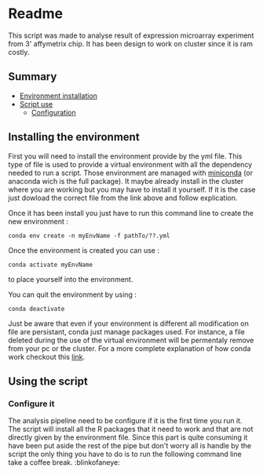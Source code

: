 # Readme

This script was made to analyse result of expression microarray experiment from 3' affymetrix chip.
It has been design to work on cluster since it is ram costly.

## Summary

- [Environment installation](https://github.com/Mazklaus/Chip-seq/blob/dev/microArray/readme.md#installing-the-environment)
- [Script use](https://github.com/Mazklaus/Chip-seq/blob/dev/microArray/readme.md#using-the-script)
  - [Configuration](https://github.com/Mazklaus/Chip-seq/blob/dev/microArray/readme.md#configure-it)

## Installing the environment

First you will need to install the environment provide by the yml file.
This type of file is used to provide a virtual environment with all the dependency needed to run a script.
Those environment are managed with [miniconda](https://conda.io/miniconda.html) (or anaconda wich is the full package).
It maybe already install in the cluster where you are working but you may have to install it yourself.
If it is the case just dowload the correct file from the link above and follow explication.

Once it has been install you just have to run this command line to create the new environment :

```
conda env create -n myEnvName -f pathTo/??.yml
```

Once the environment is created you can use :

```
conda activate myEnvName
```

to place yourself into the environment.

You can quit the environment by using :

```
conda deactivate
```

Just be aware that even if your environment is different all modification on file are persistant, conda just manage packages used. For instance, a file deleted during the use of the virtual environment will be permentaly remove from your pc or the cluster.
For a more complete explanation of how conda work checkout this [link](https://conda.io/docs/commands.html#conda-general-commands).

## Using the script

### Configure it

The analysis pipeline need to be configure if it is the first time you run it. The script will install all the R packages that it need to work and that are not directly given by the environment file. Since this part is quite consuming it have been put aside the rest of the pipe but don't worry all is handle by the script the only thing you have to do is to run the following command line take a coffee break. :blinkofaneye:

```

```
